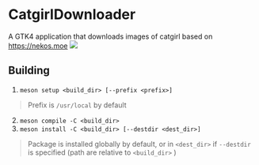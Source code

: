 # CatgirlDownloader
A GTK4 application that downloads images of catgirl based on https://nekos.moe
![](http://nyarchlinux.moe/assets/img/catgirldownloader-screenshots.png)

## Building
1. `meson setup <build_dir> [--prefix <prefix>]`
> Prefix is `/usr/local` by default
2. `meson compile -C <build_dir>`
3. `meson install -C <build_dir> [--destdir <dest_dir>]`
> Package is installed globally by default, or in `<dest_dir>` if `--destdir` is specified (path are relative to `<build_dir>` )